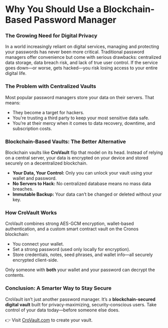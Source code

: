 # Why You Should Use a Blockchain-Based Password Manager

### The Growing Need for Digital Privacy

In a world increasingly reliant on digital services, managing and protecting your passwords has never been more critical. Traditional password managers offer convenience but come with serious drawbacks: centralized data storage, data breach risk, and lack of true user control. If the service goes down—or worse, gets hacked—you risk losing access to your entire digital life.

### The Problem with Centralized Vaults

Most popular password managers store your data on their servers. That means:
- They become a target for hackers.
- You're trusting a third party to keep your most sensitive data safe.
- You’re at their mercy when it comes to data recovery, downtime, and subscription costs.

### Blockchain-Based Vaults: The Better Alternative

Blockchain vaults like **CroVault** flip that model on its head. Instead of relying on a central server, your data is encrypted on your device and stored securely on a decentralized blockchain.

- **Your Data, Your Control:** Only you can unlock your vault using your wallet and password.
- **No Servers to Hack:** No centralized database means no mass data breaches.
- **Immutable Backup:** Your data can’t be changed or deleted without your key.

### How CroVault Works

CroVault combines strong AES-GCM encryption, wallet-based authentication, and a custom smart contract vault on the Cronos blockchain:
- You connect your wallet.
- Set a strong password (used only locally for encryption).
- Store credentials, notes, seed phrases, and wallet info—all securely encrypted client-side.

Only someone with **both** your wallet and your password can decrypt the contents.

### Conclusion: A Smarter Way to Stay Secure

CroVault isn’t just another password manager. It’s a **blockchain-secured digital vault** built for privacy-maximizing, security-conscious users. Take control of your data today—before someone else does.

👉 Visit [CroVault.com](https://crovault.com) to create your vault.
